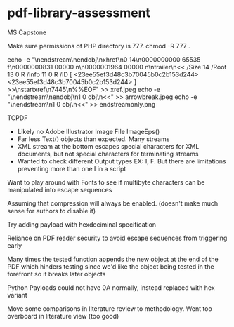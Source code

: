 # pdf-library-assessment
MS Capstone 

Make sure permissions of PHP directory is 777.
chmod -R 777 .

echo -e "\nendstream\nendobj\nxhref\n0 14\n0000000000 65535 f\n0000000831 00000 n\n0000001964 00000 n\ntrailer\n<< /Size 14 /Root 13 0 R /Info 11 0 R /ID [ <23ee55ef3d48c3b70045b0c2b153d244> <23ee55ef3d48c3b70045b0c2b153d244> ] >>\nstartxref\n7445\n%%EOF" >> xref.jpeg
echo -e "\nendstream\nendobj\n1 0 obj\n<<" >> arrowbreak.jpeg
echo -e "\nendstream\n1 0 obj\n<<" >> endstreamonly.png


TCPDF
- Likely no Adobe Illustrator Image File ImageEps()
- Far less Text() objects than expected. Many streams
- XML stream at the bottom escapes special characters for XML documents, but not special characters for terminating streams
- Wanted to check different Output types EX: I, F. But there are limitations preventing more than one I in a script

Want to play around with Fonts to see if multibyte characters can be manipulated into escape sequences

Assuming that compression will always be enabled. (doesn't make much sense for authors to disable it)


Try adding payload with hexdeciminal specification

Reliance on PDF reader security to avoid escape sequences from triggering early

Many times the tested function appends the new object at the end of the PDF which hinders testing since we'd like the object being tested in the forefront so it breaks later objects

Python Payloads could not have 0A normally, instead replaced with hex variant

Move some comparisons in literature review to methodology. Went too overboard in literature view (too good)